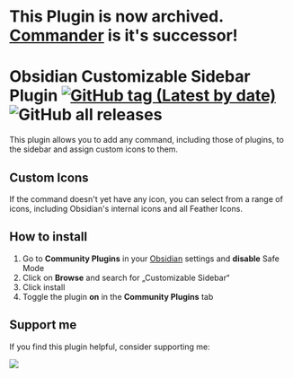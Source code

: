 # This Plugin is now archived. [Commander](https://github.com/phibr0/obsidian-commander) is it's successor!

# Obsidian Customizable Sidebar Plugin [![GitHub tag (Latest by date)](https://img.shields.io/github/v/tag/phibr0/obsidian-customizable-sidebar)](https://github.com/phibr0/obsidian-customizable-sidebar/releases) ![GitHub all releases](https://img.shields.io/github/downloads/phibr0/obsidian-customizable-sidebar/total)

This plugin allows you to add any command, including those of plugins, to the sidebar and assign custom icons to them.

## Custom Icons

If the command doesn't yet have any icon, you can select from a range of icons, including Obsidian's internal icons and all Feather Icons.

## How to install

1. Go to **Community Plugins** in your [Obsidian](https://www.obsidian.md) settings and **disable** Safe Mode
2. Click on **Browse** and search for „Customizable Sidebar“
3. Click install
4. Toggle the plugin **on** in the **Community Plugins** tab

## Support me

If you find this plugin helpful, consider supporting me:

<a href="https://www.buymeacoffee.com/phibr0"><img src="https://img.buymeacoffee.com/button-api/?text=Buy me a coffee&emoji=&slug=phibr0&button_colour=5F7FFF&font_colour=ffffff&font_family=Inter&outline_colour=000000&coffee_colour=FFDD00"></a>
